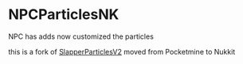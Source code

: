 # NPCParticlesNK

NPC has adds now customized the particles

this is a fork of [SlapperParticlesV2](https://github.com/xqwtxon/SlapperParticlesV2/) moved from Pocketmine to Nukkit 
